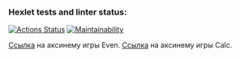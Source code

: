### Hexlet tests and linter status:
[![Actions Status](https://github.com/wasiliyterkin46/java-project-61/actions/workflows/hexlet-check.yml/badge.svg)](https://github.com/wasiliyterkin46/java-project-61/actions)
[![Maintainability](https://api.codeclimate.com/v1/badges/c960dff1a8e81bfc1914/maintainability)](https://codeclimate.com/github/wasiliyterkin46/java-project-61/maintainability)

[Ссылка](https://asciinema.org/a/JT59JIvTwqU9W4VvVOfSDElY8) на аксинему игры Even.
[Ссылка](https://asciinema.org/a/wykKs8GF51CJhWIgwhyMOjJJq) на аксинему игры Calc.
